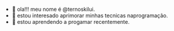 - 👋 ola!!! meu nome é  @ternoskilui.
- 👀 estou interesado aprimorar minhas tecnicas naprogramação.
- 🌱 estou aprendendo a progamar recentemente.
